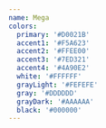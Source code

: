 ```yaml
---
name: Mega
colors:
  primary: '#D0021B'
  accent1: '#F5A623'
  accent2: '#FFEE00'
  accent3: '#7ED321'
  accent4: '#4A90E2'
  white: '#FFFFFF'
  grayLight: '#FEFEFE'
  gray: '#DDDDDD'
  grayDark: '#AAAAAA'
  black: '#000000'
---
```


